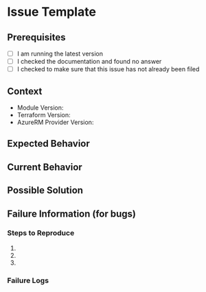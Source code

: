# Issue Template

## Prerequisites
<!-- Please answer the following questions for yourself before submitting an issue. -->

- [ ] I am running the latest version
- [ ] I checked the documentation and found no answer
- [ ] I checked to make sure that this issue has not already been filed

## Context
<!-- Please provide any relevant information about your setup. This is important in case the issue is not reproducible except for under certain conditions. -->

* Module Version:
* Terraform Version:
* AzureRM Provider Version:

## Expected Behavior
<!--- Tell us what should happen -->

## Current Behavior
<!--- Tell us what happens instead of the expected behavior -->

## Possible Solution
<!--- Not obligatory, but suggest a fix/reason for the bug, -->

## Failure Information (for bugs)
<!--Please help provide information about the failure if this is a bug. If it is not a bug, please remove the rest of this template. -->

### Steps to Reproduce
<!-- Please provide detailed steps for reproducing the issue. -->

1.
2.
3.


### Failure Logs
<!-- Please include any relevant log snippets or files here. -->

